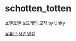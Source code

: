 # schotten_totten
 
쇼텐토텐 보드게임 모작 by Unity

[유튜브 시연 영상](https://www.youtube.com/playlist?list=PL2AedeRzDXjFMk1u0CmDEzfKK8XUWV84e)

